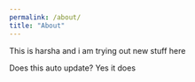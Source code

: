 ```yaml
---
permalink: /about/
title: "About"
---
```

This is harsha and i am trying out new stuff here

Does this auto update? Yes it does
